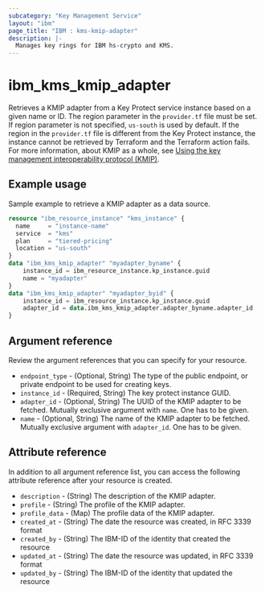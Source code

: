```yaml
---
subcategory: "Key Management Service"
layout: "ibm"
page_title: "IBM : kms-kmip-adapter"
description: |-
  Manages key rings for IBM hs-crypto and KMS.
---
```


# ibm_kms_kmip_adapter
Retrieves a KMIP adapter from a Key Protect service instance based on a given name or ID. The region parameter in the `provider.tf` file must be set. If region parameter is not specified, `us-south` is used by default. If the region in the `provider.tf` file is different from the Key Protect instance, the instance cannot be retrieved by  Terraform and the  Terraform action fails.
For more information, about KMIP as a whole, see [Using the key management interoperability protocol (KMIP)](https://cloud.ibm.com/docs/key-protect?topic=key-protect-kmip&interface=ui).


## Example usage 
Sample example to retrieve a KMIP adapter as a data source.

```terraform
resource "ibm_resource_instance" "kms_instance" {
  name     = "instance-name"
  service  = "kms"
  plan     = "tiered-pricing"
  location = "us-south"
}
data "ibm_kms_kmip_adapter" "myadapter_byname" {
    instance_id = ibm_resource_instance.kp_instance.guid
    name = "myadapter"
}
data "ibm_kms_kmip_adapter" "myadapter_byid" {
    instance_id = ibm_resource_instance.kp_instance.guid
    adapter_id = data.ibm_kms_kmip_adapter.adapter_byname.adapter_id
}
```


## Argument reference
Review the argument references that you can specify for your resource. 

- `endpoint_type` - (Optional, String) The type of the public endpoint, or private endpoint to be used for creating keys.
- `instance_id` - (Required, String) The key protect instance GUID.
- `adapter_id` - (Optional, String) The UUID of the KMIP adapter to be fetched. Mutually exclusive argument with `name`. One has to be given.
- `name` - (Optional, String) The name of the KMIP adapter to be fetched. Mutually exclusive argument with `adapter_id`. One has to be given.

## Attribute reference
In addition to all argument reference list, you can access the following attribute reference after your resource is created.

- `description` - (String) The description of the KMIP adapter.
- `profile` - (String) The profile of the KMIP adapter.
- `profile_data` - (Map) The profile data of the KMIP adapter.
- `created_at` - (String) The date the resource was created, in RFC 3339 format
- `created_by` - (String) The IBM-ID of the identity that created the resource
- `updated_at` - (String) The date the resource was updated, in RFC 3339 format
- `updated_by` - (String) The IBM-ID of the identity that updated the resource